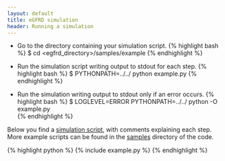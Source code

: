 ```yaml
---
layout: default
title: eGFRD simulation
header: Running a simulation
---
```



* Go to the directory containing your simulation script.
{% highlight bash %}
$ cd <egfrd_directory>/samples/example
{% endhighlight %}

* Run the simulation script writing output to stdout for each step.
{% highlight bash %}
$ PYTHONPATH=../../ python example.py
{% endhighlight %}

* Run the simulation writing output to stdout only if an error occurs. 
{% highlight bash %}
$ LOGLEVEL=ERROR PYTHONPATH=../../ python -O example.py  
{% endhighlight %}


Below you find a [simulation script](http://github.com/gfrd/gfrd/tree/develop/samples/surfaces/run.py),
with comments explaining each step. More example scripts can be 
found in the [samples](http://github.com/gfrd/gfrd/tree/develop/samples) directory of the code.


{% highlight python %}
{% include example.py %}
{% endhighlight %}



